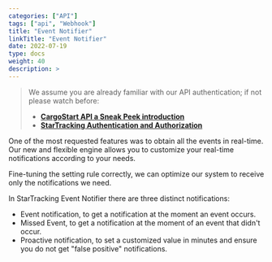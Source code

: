 ```yaml
---
categories: ["API"]
tags: ["api", "Webhook"] 
title: "Event Notifier"
linkTitle: "Event Notifier"
date: 2022-07-19
type: docs
weight: 40
description: >
---
```

> We assume you are already familiar with our API authentication; if not please watch before:
> * **[CargoStart API a Sneak Peek introduction](/startracking/getting-started/#a-sneak-peek-introduction)**
> * **[StarTracking Authentication and Authorization](/startracking/api/authentication/)**

One of the most requested features was to obtain all the events in real-time.
Our new and flexible engine allows you to customize your real-time notifications according to your needs.

Fine-tuning the setting rule correctly, we can optimize our system to receive only the notifications we need.

In StarTracking Event Notifier there are three distinct notifications:
- Event notification, to get a notification at the moment an event occurs.
- Missed Event, to get a notification at the moment of an event that didn't occur.
- Proactive notification, to set a customized value in minutes and ensure you do not get "false positive" notifications.

